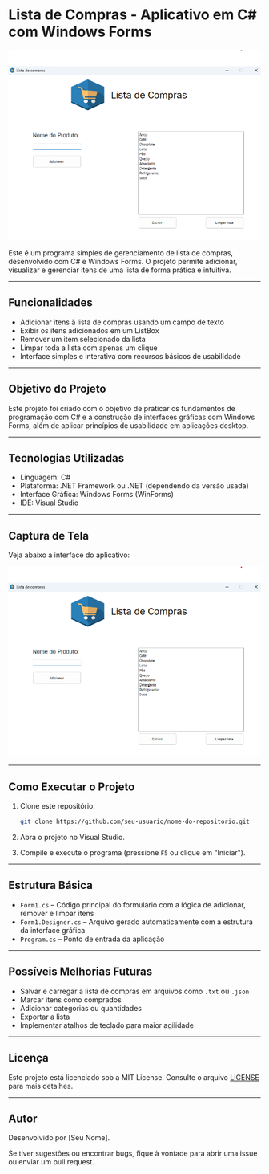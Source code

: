 # Lista de Compras - Aplicativo em C# com Windows Forms

![Print da aplicação](print.png)

Este é um programa simples de gerenciamento de lista de compras, desenvolvido com C# e Windows Forms. O projeto permite adicionar, visualizar e gerenciar itens de uma lista de forma prática e intuitiva.

---

## Funcionalidades

- Adicionar itens à lista de compras usando um campo de texto
- Exibir os itens adicionados em um ListBox
- Remover um item selecionado da lista
- Limpar toda a lista com apenas um clique
- Interface simples e interativa com recursos básicos de usabilidade

---

## Objetivo do Projeto

Este projeto foi criado com o objetivo de praticar os fundamentos de programação com C# e a construção de interfaces gráficas com Windows Forms, além de aplicar princípios de usabilidade em aplicações desktop.

---

## Tecnologias Utilizadas

- Linguagem: C#
- Plataforma: .NET Framework ou .NET (dependendo da versão usada)
- Interface Gráfica: Windows Forms (WinForms)
- IDE: Visual Studio

---

## Captura de Tela

Veja abaixo a interface do aplicativo:

![Screenshot do programa](print.png)

---

## Como Executar o Projeto

1. Clone este repositório:
   ```bash
   git clone https://github.com/seu-usuario/nome-do-repositorio.git
   ```

2. Abra o projeto no Visual Studio.

3. Compile e execute o programa (pressione `F5` ou clique em "Iniciar").

---

## Estrutura Básica

- `Form1.cs` – Código principal do formulário com a lógica de adicionar, remover e limpar itens
- `Form1.Designer.cs` – Arquivo gerado automaticamente com a estrutura da interface gráfica
- `Program.cs` – Ponto de entrada da aplicação

---

## Possíveis Melhorias Futuras

- Salvar e carregar a lista de compras em arquivos como `.txt` ou `.json`
- Marcar itens como comprados
- Adicionar categorias ou quantidades
- Exportar a lista
- Implementar atalhos de teclado para maior agilidade

---

## Licença

Este projeto está licenciado sob a MIT License. Consulte o arquivo [LICENSE](LICENSE) para mais detalhes.

---

## Autor

Desenvolvido por [Seu Nome].

Se tiver sugestões ou encontrar bugs, fique à vontade para abrir uma issue ou enviar um pull request.
